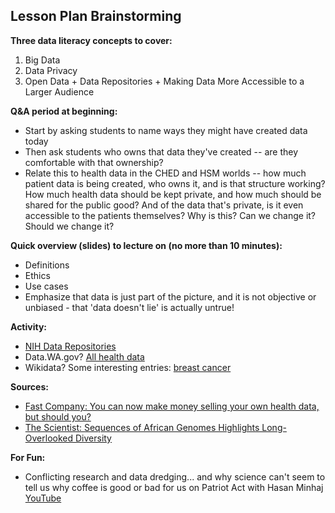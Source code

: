 ## Lesson Plan Brainstorming

**Three data literacy concepts to cover:**
1. Big Data
2. Data Privacy 
3. Open Data + Data Repositories + Making Data More Accessible to a Larger Audience

**Q&A period at beginning:**
- Start by asking students to name ways they might have created data today
- Then ask students who owns that data they've created -- are they comfortable with that ownership?
- Relate this to health data in the CHED and HSM worlds -- how much patient data is being created, who owns it, and is that structure working? How much health data should be kept private, and how much should be shared for the public good? And of the data that's private, is it even accessible to the patients themselves? Why is this? Can we change it? Should we change it?

**Quick overview (slides) to lecture on (no more than 10 minutes):**
- Definitions
- Ethics
- Use cases
- Emphasize that data is just part of the picture, and it is not objective or unbiased - that 'data doesn't lie' is actually untrue!

**Activity:**
- [NIH Data Repositories](https://www.nlm.nih.gov/NIHbmic/nih_data_sharing_repositories.html)
- Data.WA.gov? [All health data](https://data.wa.gov/browse?category=Health)
- Wikidata? Some interesting entries: [breast cancer](https://www.wikidata.org/wiki/Q128581)

**Sources:**
- [Fast Company: You can now make money selling your own health data, but should you?](https://www.fastcompany.com/90409942/would-you-sell-your-own-health-data-theres-a-market-for-it-but-ethical-concerns-remain) 
- [The Scientist: Sequences of African Genomes Highlights Long-Overlooked Diversity](https://www.the-scientist.com/news-opinion/sequences-of-african-genomes-highlights-long-overlooked-diversity-66598)

**For Fun:**
- Conflicting research and data dredging... and why science can't seem to tell us why coffee is good or bad for us on Patriot Act with Hasan Minhaj [YouTube](https://www.youtube.com/watch?v=6HsC3wsTxms)
